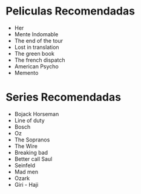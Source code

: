 # Peliculas Recomendadas

* Her
* Mente Indomable
* The end of the tour
* Lost in translation
* The green book
* The french dispatch
* American Psycho
* Memento



# Series Recomendadas
* Bojack Horseman
* Line of duty
* Bosch
* Oz
* The Sopranos
* The Wire
* Breaking bad
* Better call Saul
* Seinfeld
* Mad men
* Ozark
* Giri - Haji

